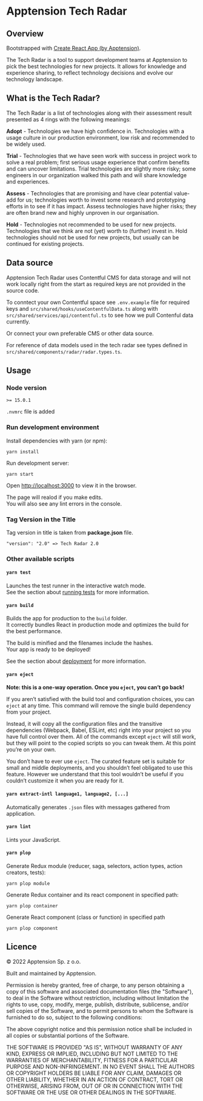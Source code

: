 # Apptension Tech Radar

## Overview

Bootstrapped with [Create React App (by Apptension)](https://github.com/apptension/react-scripts-apptension).

The Tech Radar is a tool to support development teams at Apptension to pick the best technologies for new projects. It allows for knowledge and experience sharing, to reflect technology decisions and evolve our technology landscape.

## What is the Tech Radar?

The Tech Radar is a list of technologies along with their assessment result presented as 4 rings with the following meanings:

**Adopt** - Technologies we have high confidence in. Technologies with a usage culture in our production environment, low risk and recommended to be widely used.

**Trial** - Technologies that we have seen work with success in project work to solve a real problem; first serious usage experience that confirm benefits and can uncover limitations. Trial technologies are slightly more risky; some engineers in our organization walked this path and will share knowledge and experiences.

**Assess** - Technologies that are promising and have clear potential value-add for us; technologies worth to invest some research and prototyping efforts in to see if it has impact. Assess technologies have higher risks; they are often brand new and highly unproven in our organisation.

**Hold** - Technologies not recommended to be used for new projects. Technologies that we think are not (yet) worth to (further) invest in. Hold technologies should not be used for new projects, but usually can be continued for existing projects.

## Data source

Apptension Tech Radar uses Contentful CMS for data storage and will not work locally right from the start as required keys are not provided in the source code.

To conntect your own Contentful space see `.env.example` file for required keys and `src/shared/hooks/useContentfulData.ts` along with `src/shared/services/api/contentful.ts` to see how we pull Contenful data currently.

Or connect your own preferable CMS or other data source.

For reference of data models used in the tech radar see types defined in `src/shared/components/radar/radar.types.ts`.

## Usage

### Node version

`>= 15.0.1`

`.nvmrc` file is added

### Run development environment

Install dependencies with yarn (or npm):

```Shell
yarn install
```

Run development server:

```Shell
yarn start
```

Open [http://localhost:3000](http://localhost:300) to view it in the browser.

The page will realod if you make edits.  
You will also see any lint errors in the console.

### Tag Version in the Title

Tag version in title is taken from **package.json** file.

`"version": "2.0" => Tech Radar 2.0`

### Other available scripts

#### `yarn test`

Launches the test runner in the interactive watch mode.<br>
See the section about [running tests](https://facebook.github.io/create-react-app/docs/running-tests) for more information.

#### `yarn build`

Builds the app for production to the `build` folder.<br>
It correctly bundles React in production mode and optimizes the build for the best performance.

The build is minified and the filenames include the hashes.<br>
Your app is ready to be deployed!

See the section about [deployment](https://facebook.github.io/create-react-app/docs/deployment) for more information.

#### `yarn eject`

**Note: this is a one-way operation. Once you `eject`, you can’t go back!**

If you aren’t satisfied with the build tool and configuration choices, you can `eject` at any time. This command will remove the single build dependency from your project.

Instead, it will copy all the configuration files and the transitive dependencies (Webpack, Babel, ESLint, etc) right into your project so you have full control over them. All of the commands except `eject` will still work, but they will point to the copied scripts so you can tweak them. At this point you’re on your own.

You don’t have to ever use `eject`. The curated feature set is suitable for small and middle deployments, and you shouldn’t feel obligated to use this feature. However we understand that this tool wouldn’t be useful if you couldn’t customize it when you are ready for it.

#### `yarn extract-intl language1, language2, [...]`

Automatically generates `.json` files with messages gathered from application.

#### `yarn lint`

Lints your JavaScript.

#### `yarn plop`

Generate Redux module (reducer, saga, selectors, action types, action creators, tests):

```Shell
yarn plop module
```

Generate Redux container and its react component in specified path:

```Shell
yarn plop container
```

Generate React component (class or function) in specified path

```Shell
yarn plop component
```

## Licence

© 2022 Apptension Sp. z o.o.

Built and maintained by Apptension.

Permission is hereby granted, free of charge, to any person obtaining a copy of this software and associated documentation files (the "Software"), to deal in the Software without restriction, including without limitation the rights to use, copy, modify, merge, publish, distribute, sublicense, and/or sell copies of the Software, and to permit persons to whom the Software is furnished to do so, subject to the following conditions:

The above copyright notice and this permission notice shall be included in all copies or substantial portions of the Software.

THE SOFTWARE IS PROVIDED "AS IS", WITHOUT WARRANTY OF ANY KIND, EXPRESS OR IMPLIED, INCLUDING BUT NOT LIMITED TO THE WARRANTIES OF MERCHANTABILITY, FITNESS FOR A PARTICULAR PURPOSE AND NON-INFRINGEMENT. IN NO EVENT SHALL THE AUTHORS OR COPYRIGHT HOLDERS BE LIABLE FOR ANY CLAIM, DAMAGES OR OTHER LIABILITY, WHETHER IN AN ACTION OF CONTRACT, TORT OR OTHERWISE, ARISING FROM, OUT OF OR IN CONNECTION WITH THE SOFTWARE OR THE USE OR OTHER DEALINGS IN THE SOFTWARE.
